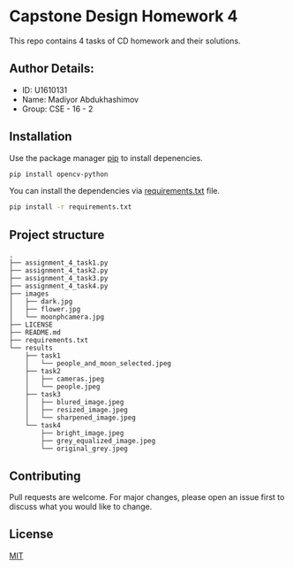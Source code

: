 # Capstone Design Homework 4

This repo contains 4 tasks of CD homework and their solutions.

## Author Details:
 - ID: U1610131
 - Name: Madiyor Abdukhashimov
 - Group: CSE - 16 - 2


## Installation

Use the package manager [pip](https://pypi.org/project/opencv-python/) to install depenencies.

```bash
pip install opencv-python
```

You can install the dependencies via [requirements.txt](https://github.com/abdukhashimov/capstone-design-homework4/blob/master/requirements.txt) file.

```bash
pip install -r requirements.txt
```

## Project structure

```
.
├── assignment_4_task1.py
├── assignment_4_task2.py
├── assignment_4_task3.py
├── assignment_4_task4.py
├── images
│   ├── dark.jpg
│   ├── flower.jpg
│   └── moonphcamera.jpg
├── LICENSE
├── README.md
├── requirements.txt
└── results
    ├── task1
    │   └── people_and_moon_selected.jpeg
    ├── task2
    │   ├── cameras.jpeg
    │   └── people.jpeg
    ├── task3
    │   ├── blured_image.jpeg
    │   ├── resized_image.jpeg
    │   └── sharpened_image.jpeg
    └── task4
        ├── bright_image.jpeg
        ├── grey_equalized_image.jpeg
        └── original_grey.jpeg
```

## Contributing
Pull requests are welcome. For major changes, please open an issue first to discuss what you would like to change.


## License
[MIT](https://choosealicense.com/licenses/mit/)